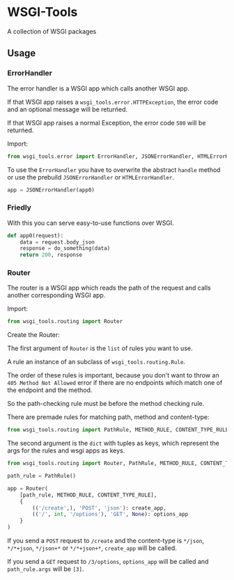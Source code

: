 # WSGI-Tools

A collection of WSGI packages

## Usage

### ErrorHandler

The error handler is a WSGI app which calls another WSGI app.

If that WSGI app raises a `wsgi_tools.error.HTTPException`, the error code and an optional message will be returńed.

If that WSGI app raises a normal Exception, the error code `500` will be returńed.

Import:

```python
from wsgi_tools.error import ErrorHandler, JSONErrorHandler, HTMLErrorHandler
```

To use the `ErrorHandler` you have to overwrite the abstract `handle` method or use the prebuild `JSONErrorHandler` or `HTMLErrorHandler`.

```python
app = JSONErrorHandler(app0)
```

### Friedly

With this you can serve easy-to-use functions over WSGI.

```python
def app0(request):
    data = request.body_json
    response = do_something(data)
    return 200, response
```

### Router

The router is a WSGI app which reads the path of the request and calls another corresponding WSGI app.

Import:

```python
from wsgi_tools.routing import Router
```

Create the Router:

The first argument of `Router` is the `list` of rules you want to use.

A rule an instance of an subclass of `wsgi_tools.routing.Rule`.

The order of these rules is important, because you don't want to throw an `405 Method Not Allowed` error if there are no endpoints which match one of the endpoint and the method.

So the path-checking rule must be before the method checking rule.

There are premade rules for matching path, method and content-type:

```python
from wsgi_tools.routing import PathRule, METHOD_RULE, CONTENT_TYPE_RULE
```

The second argument is the `dict` with tuples as keys, which represent the args for the rules and wsgi apps as keys.

```python
from wsgi_tools.routing import Router, PathRule, METHOD_RULE, CONTENT_TYPE_RULE

path_rule = PathRule()

app = Router(
    [path_rule, METHOD_RULE, CONTENT_TYPE_RULE],
    {
        (('/create',), 'POST', 'json'): create_app,
        (('/', int, '/options'), 'GET', None): options_app
    }
)
```

If you send a `POST` request to `/create` and the content-type is `*/json`, `*/*+json`, `*/json+*` or `*/*+json+*`, `create_app` will be called.

If you send a `GET` request to `/3/options`, `options_app` will be called and `path_rule.args` will be `[3]`.
